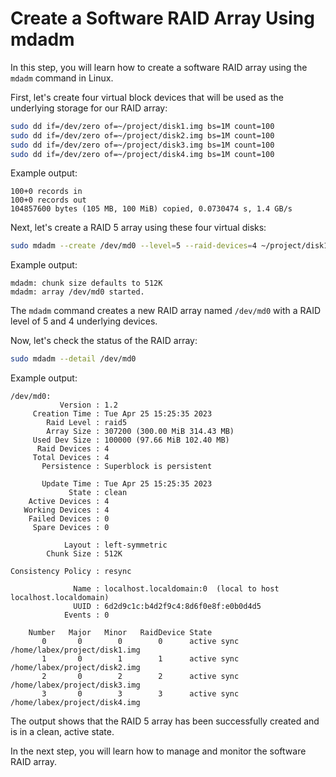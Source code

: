 # Create a Software RAID Array Using mdadm

In this step, you will learn how to create a software RAID array using the `mdadm` command in Linux.

First, let's create four virtual block devices that will be used as the underlying storage for our RAID array:

```bash
sudo dd if=/dev/zero of=~/project/disk1.img bs=1M count=100
sudo dd if=/dev/zero of=~/project/disk2.img bs=1M count=100
sudo dd if=/dev/zero of=~/project/disk3.img bs=1M count=100
sudo dd if=/dev/zero of=~/project/disk4.img bs=1M count=100
```

Example output:

```
100+0 records in
100+0 records out
104857600 bytes (105 MB, 100 MiB) copied, 0.0730474 s, 1.4 GB/s
```

Next, let's create a RAID 5 array using these four virtual disks:

```bash
sudo mdadm --create /dev/md0 --level=5 --raid-devices=4 ~/project/disk1.img ~/project/disk2.img ~/project/disk3.img ~/project/disk4.img
```

Example output:

```
mdadm: chunk size defaults to 512K
mdadm: array /dev/md0 started.
```

The `mdadm` command creates a new RAID array named `/dev/md0` with a RAID level of 5 and 4 underlying devices.

Now, let's check the status of the RAID array:

```bash
sudo mdadm --detail /dev/md0
```

Example output:

```
/dev/md0:
           Version : 1.2
     Creation Time : Tue Apr 25 15:25:35 2023
        Raid Level : raid5
        Array Size : 307200 (300.00 MiB 314.43 MB)
     Used Dev Size : 100000 (97.66 MiB 102.40 MB)
      Raid Devices : 4
     Total Devices : 4
       Persistence : Superblock is persistent

       Update Time : Tue Apr 25 15:25:35 2023
             State : clean
    Active Devices : 4
   Working Devices : 4
    Failed Devices : 0
     Spare Devices : 0

            Layout : left-symmetric
        Chunk Size : 512K

Consistency Policy : resync

              Name : localhost.localdomain:0  (local to host localhost.localdomain)
              UUID : 6d2d9c1c:b4d2f9c4:8d6f0e8f:e0b0d4d5
            Events : 0

    Number   Major   Minor   RaidDevice State
       0       0        0        0      active sync   /home/labex/project/disk1.img
       1       0        1        1      active sync   /home/labex/project/disk2.img
       2       0        2        2      active sync   /home/labex/project/disk3.img
       3       0        3        3      active sync   /home/labex/project/disk4.img
```

The output shows that the RAID 5 array has been successfully created and is in a clean, active state.

In the next step, you will learn how to manage and monitor the software RAID array.

